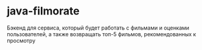 # java-filmorate
Бэкенд для сервиса, который будет работать с фильмами и оценками пользователей,
а также возвращать топ-5 фильмов, рекомендованных к просмотру